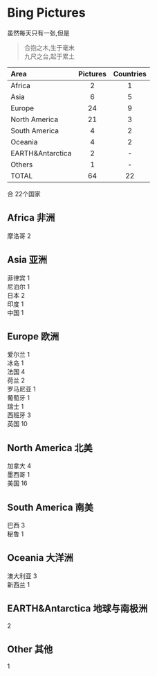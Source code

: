 # Bing Pictures

虽然每天只有一张,但是  
>合抱之木,生于毫末  
>九尺之台,起于累土

|Area                 |Pictures          |Countries         |
|:--------------------|:----------------:|:----------------:|
|Africa               |2                 |1                 |
|Asia                 |6                 |5                 |
|Europe               |24                |9                 |
|North America        |21                |3                 |
|South America        |4                 |2                 |
|Oceania              |4                 |2                 |
|EARTH&Antarctica     |2                 |-                 |
|Others               |1                 |-                 |
|TOTAL                |64                |22                |

合 22个国家

## Africa 非洲

摩洛哥 2

## Asia 亚洲

菲律宾 1  
尼泊尔 1  
日本 2  
印度 1  
中国 1

## Europe 欧洲

爱尔兰 1  
冰岛 1  
法国 4  
荷兰 2  
罗马尼亚 1  
葡萄牙 1  
瑞士 1  
西班牙 3  
英国 10

## North America 北美

加拿大 4  
墨西哥 1  
美国 16

## South America 南美

巴西 3  
秘鲁 1

## Oceania 大洋洲

澳大利亚 3  
新西兰 1

## EARTH&Antarctica 地球与南极洲

2

## Other 其他

1

